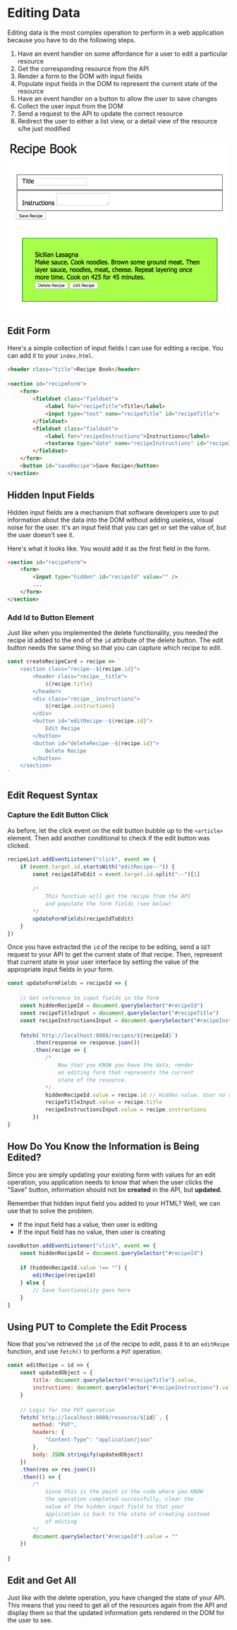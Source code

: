 # Editing Data

Editing data is the most complex operation to perform in a web application because you have to do the following steps.

1. Have an event handler on some affordance for a user to edit a particular resource
1. Get the corresponding resource from the API
1. Render a form to the DOM with input fields
1. Populate input fields in the DOM to represent the current state of the resource
1. Have an event handler on a button to allow the user to save changes
1. Collect the user input from the DOM
1. Send a request to the API to update the correct resource
1. Redirect the user to either a list view, or a detail view of the resource s/he just modified

![animation of edit process](./images/edit-recipe.gif)

## Edit Form

Here's a simple collection of input fields I can use for editing a recipe. You can add it to your `index.html`.

```html
<header class="title">Recipe Book</header>

<section id="recipeForm">
    <form>
        <fieldset class="fieldset">
            <label for="recipeTitle">Title</label>
            <input type="text" name="recipeTitle" id="recipeTitle">
        </fieldset>
        <fieldset class="fieldset">
            <label for="recipeInstructions">Instructions</label>
            <textarea type="date" name="recipeInstructions" id="recipeInstructions"></textarea>
        </fieldset>
    </form>
    <button id="saveRecipe">Save Recipe</button>
</section>
```

## Hidden Input Fields

Hidden input fields are a mechanism that software developers use to put information about the data into the DOM without adding useless, visual noise for the user. It's an input field that you can get or set the value of, but the user doesn't see it.

Here's what it looks like. You would add it as the first field in the form.

```html
<section id="recipeForm">
    <form>
        <input type="hidden" id="recipeId" value="" />
        ...
    </form>
</section>
```

### Add Id to Button Element

Just like when you implemented the delete functionality, you needed the recipe id added to the end of the `id` attribute of the delete button. The edit button needs the same thing so that you can capture which recipe to edit.

```js
const createRecipeCard = recipe => `
    <section class="recipe--${recipe.id}">
        <header class="recipe__title">
            ${recipe.title}
        </header>
        <div class="recipe__instructions">
            ${recipe.instructions}
        </div>
        <button id="editRecipe--${recipe.id}">
            Edit Recipe
        </button>
        <button id="deleteRecipe--${recipe.id}">
            Delete Recipe
        </button>
    </section>
`
```

## Edit Request Syntax

### Capture the Edit Button Click

As before, let the click event on the edit button bubble up to the `<article>` element. Then add another conditional to check if the edit button was clicked.

```js
recipeList.addEventListener("click", event => {
    if (event.target.id.startsWith("editRecipe--")) {
        const recipeIdToEdit = event.target.id.split("--")[1]

        /*
            This function will get the recipe from the API
            and populate the form fields (see below)
        */
        updateFormFields(recipeIdToEdit)
    }
})
```

Once you have extracted the `id` of the recipe to be editing, send a `GET` request to your API to get the current state of that recipe. Then, represent that current state in your user interface by setting the value of the appropriate input fields in your form.

```js
const updateFormFields = recipeId => {

    // Get reference to input fields in the form
    const hiddenRecipeId = document.querySelector("#recipeId")
    const recipeTitleInput = document.querySelector("#recipeTitle")
    const recipeInstructionsInput = document.querySelector("#recipeInstructions")

    fetch(`http://localhost:8088/recipes/${recipeId}`)
        .then(response => response.json())
        .then(recipe => {
            /*
                Now that you KNOW you have the data, render
                an editing form that represents the current
                state of the resource.
            */
            hiddenRecipeId.value = recipe.id // Hidden value. User no see. 🙈
            recipeTitleInput.value = recipe.title
            recipeInstructionsInput.value = recipe.instructions
        })
}
```

## How Do You Know the Information is Being Edited?

Since you are simply updating your existing form with values for an edit operation, you application needs to know that when the user clicks the "Save" button, information should not be **created** in the API, but **updated**.

Remember that hidden input field you added to your HTML? Well, we can use that to solve the problem.

* If the input field has a value, then user is editing
* If the input field has no value, then user is creating


```js
saveButton.addEventListener("click", event => {
    const hiddenRecipeId = document.querySelector("#recipeId")

    if (hiddenRecipeId.value !== "") {
        editRecipe(recipeId)
    } else {
        // Save functionality goes here
    }
}
```

## Using PUT to Complete the Edit Process

Now that you've retrieved the `id` of the recipe to edit, pass it to an `editReipe` function, and use `fetch()` to perform a `PUT` operation.

```js
const editRecipe = id => {
    const updatedObject = {
        title: document.querySelector("#recipeTitle").value,
        instructions: document.querySelector("#recipeInstructions").value
    }

    // Logic for the PUT operation
    fetch(`http://localhost:8088/resource/${id}`, {
        method: "PUT",
        headers: {
            "Content-Type": "application/json"
        },
        body: JSON.stringify(updatedObject)
    })
    .then(res => res.json())
    .then(() => {
        /*
            Since this is the point in the code where you KNOW
            the operation completed successfully, clear the
            value of the hidden input field to that your
            application is back to the state of creating instead
            of editing
        */
        document.querySelector("#recipeId").value = ""
    })

}


```

## Edit and Get All

Just like with the delete operation, you have changed the state of your API. This means that you need to get all of the resources again from the API and display them so that the updated information gets rendered in the DOM for the user to see.